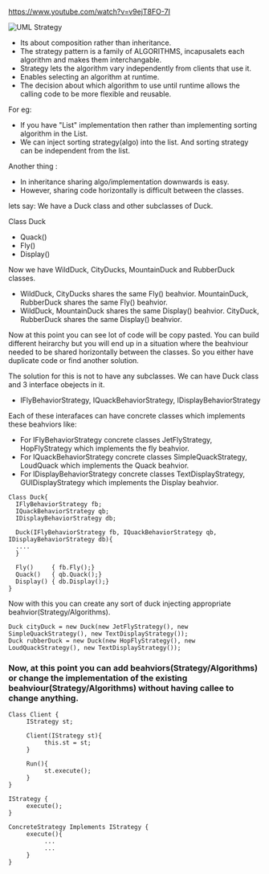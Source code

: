 https://www.youtube.com/watch?v=v9ejT8FO-7I

![UML Strategy](http://www.programmingwithwolfgang.com/wp-content/uploads/2018/01/Strategy.jpg)

* Its about composition rather than inheritance. 
* The strategy pattern is a family of ALGORITHMS, incapusalets each algorithm and makes them interchangable. 
* Strategy lets the algorithm vary independently from clients that use it.
* Enables selecting an algorithm at runtime.
* The decision about which algorithm to use until runtime allows the calling code to be more flexible and reusable.

For eg:
* If you have "List" implementation then rather than implementing sorting algorithm in the List. 
* We can inject sorting strategy(algo) into the list. And sorting strategy can be independent from the list.

Another thing : 
* In inheritance sharing algo/implementation downwards is easy. 
* However, sharing code horizontally is difficult between the classes. 
     
lets say:  We have a Duck class and other subclasses of Duck. 

Class Duck
* Quack()
* Fly()
* Display()

Now we have WildDuck, CityDucks, MountainDuck and RubberDuck classes. 
* WildDuck, CityDucks shares the same Fly() beahvior. MountainDuck, RubberDuck shares the same Fly() beahvior.
* WildDuck, MountainDuck shares the same Display() beahvior. CityDuck, RubberDuck shares the same Display() beahvior. 

Now at this point you can see lot of code will be copy pasted. You can build different heirarchy but you will end up in a situation where the beahviour needed to be 
shared horizontally between the classes. So you either have duplicate code or find another solution. 


The solution for this is not to have any subclasses. We can have Duck class and 3 interface obejects in it. 
* IFlyBehaviorStrategy, IQuackBehaviorStrategy, IDisplayBehaviorStrategy 

Each of these interafaces can have concrete classes which implements these beahviors like: 
* For IFlyBehaviorStrategy concrete classes JetFlyStrategy, HopFlyStrategy which implements the fly beahvior.
* For IQuackBehaviorStrategy concrete classes SimpleQuackStrategy, LoudQuack which implements the Quack beahvior.
* For IDisplayBehaviorStrategy concrete classes TextDisplayStrategy, GUIDisplayStrategy which implements the Display beahvior.



```
Class Duck{
  IFlyBehaviorStrategy fb;
  IQuackBehaviorStrategy qb;
  IDisplayBehaviorStrategy db;
  
  Duck(IFlyBehaviorStrategy fb, IQuackBehaviorStrategy qb, IDisplayBehaviorStrategy db){
  ....
  }
  
  Fly()     { fb.Fly();}
  Quack()   { qb.Quack();}
  Display() { db.Display();}
}
```

Now with this you can create any sort of duck injecting appropriate beahvior(Strategy/Algorithms).

```
Duck cityDuck = new Duck(new JetFlyStrategy(), new SimpleQuackStrategy(), new TextDisplayStrategy());
Duck rubberDuck = new Duck(new HopFlyStrategy(), new LoudQuackStrategy(), new TextDisplayStrategy());
```

### Now, at this point you can add beahviors(Strategy/Algorithms) or change the implementation of the existing beahviour(Strategy/Algorithms) without having callee to change anything.

```
Class Client {
     IStrategy st;
     
     Client(IStrategy st){
          this.st = st;
     }
     
     Run(){
          st.execute();
     }    
}
     
IStrategy {
     execute();
}

ConcreteStrategy Implements IStrategy {
     execute(){
          ...
          ...
     }
}
```

